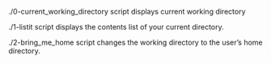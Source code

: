 ./0-current_working_directory script displays current working directory

./1-listit script displays the contents list of your current directory.

./2-bring_me_home script changes the working directory to the user’s home directory.


